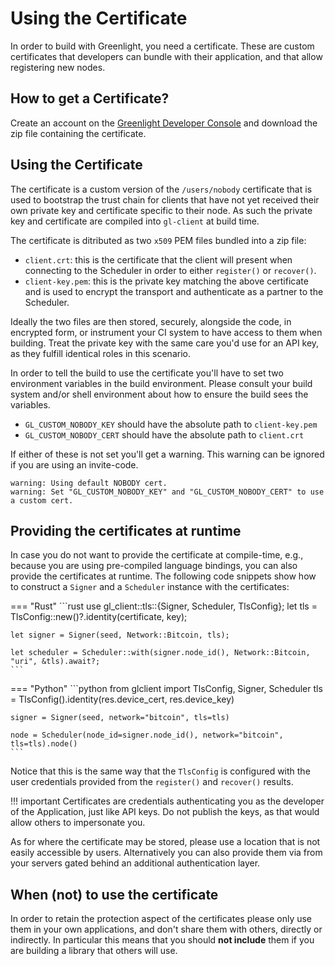 # Using the Certificate

In order to build with Greenlight, you need a certificate.
These are custom certificates that developers can bundle with their application,
and that allow registering new nodes.

## How to get a Certificate?

Create an account on the [Greenlight Developer Console][gdc] and download the zip file
containing the certificate.

[gdc]: https://greenlight.blockstream.com

## Using the Certificate

The certificate is a custom version of the `/users/nobody`
certificate that is used to bootstrap the trust chain for clients that
have not yet received their own private key and certificate specific
to their node. As such the private key and certificate are compiled
into `gl-client` at build time.

The certificate is ditributed as two `x509` PEM files bundled into a zip file:

 - `client.crt`: this is the certificate that the client will
   present when connecting to the Scheduler in order to either
   `register()` or `recover()`.
 - `client-key.pem`: this is the private key matching the
   above certificate and is used to encrypt the transport and
   authenticate as a partner to the Scheduler.

Ideally the two files are then stored, securely, alongside the code,
in encrypted form, or instrument your CI system to have access to them
when building. Treat the private key with the same care you'd use for
an API key, as they fulfill identical roles in this scenario.

In order to tell the build to use the certificate you'll have
to set two environment variables in the build environment. Please
consult your build system and/or shell environment about how to ensure
the build sees the variables.

 - `GL_CUSTOM_NOBODY_KEY` should have the absolute path to `client-key.pem`
 - `GL_CUSTOM_NOBODY_CERT` should have the absolute path to `client.crt`

If either of these is not set you'll get a warning. This warning
can be ignored if you are using an invite-code.

```
warning: Using default NOBODY cert.
warning: Set "GL_CUSTOM_NOBODY_KEY" and "GL_CUSTOM_NOBODY_CERT" to use a custom cert.
```

## Providing the certificates at runtime

In case you do not want to provide the certificate at compile-time,
e.g., because you are using pre-compiled language bindings, you can
also provide the certificates at runtime. The following code snippets show how to construct a `Signer` and a `Scheduler` instance with the certificates:

=== "Rust"
	```rust
	use gl_client::tls::{Signer, Scheduler, TlsConfig};
	let tls = TlsConfig::new()?.identity(certificate, key);

	let signer = Signer(seed, Network::Bitcoin, tls);

	let scheduler = Scheduler::with(signer.node_id(), Network::Bitcoin, "uri", &tls).await?;
	```

=== "Python"
	```python
	from glclient import TlsConfig, Signer, Scheduler
	tls = TlsConfig().identity(res.device_cert, res.device_key)

	signer = Signer(seed, network="bitcoin", tls=tls)

	node = Scheduler(node_id=signer.node_id(), network="bitcoin", tls=tls).node()
	```

Notice that this is the same way that the `TlsConfig` is configured
with the user credentials provided from the `register()` and
`recover()` results.

!!! important
	Certificates are credentials authenticating you as the
	developer of the Application, just like API keys. Do not publish
	the keys, as that would allow others to impersonate you.

As for where the certificate may be stored, please use a location that
is not easily accessible by users. Alternatively you can also provide
them via from your servers gated behind an additional authentication
layer.

## When (not) to use the certificate

In order to retain the protection aspect of the certificates
please only use them in your own applications, and don't share them
with others, directly or indirectly. In particular this means that you
should **not include** them if you are building a library that others
will use.
